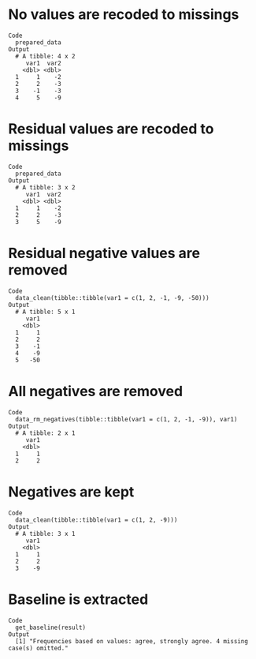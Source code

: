 # No values are recoded to missings

    Code
      prepared_data
    Output
      # A tibble: 4 x 2
         var1  var2
        <dbl> <dbl>
      1     1    -2
      2     2    -3
      3    -1    -3
      4     5    -9

# Residual values are recoded to missings

    Code
      prepared_data
    Output
      # A tibble: 3 x 2
         var1  var2
        <dbl> <dbl>
      1     1    -2
      2     2    -3
      3     5    -9

# Residual negative values are removed

    Code
      data_clean(tibble::tibble(var1 = c(1, 2, -1, -9, -50)))
    Output
      # A tibble: 5 x 1
         var1
        <dbl>
      1     1
      2     2
      3    -1
      4    -9
      5   -50

# All negatives are removed

    Code
      data_rm_negatives(tibble::tibble(var1 = c(1, 2, -1, -9)), var1)
    Output
      # A tibble: 2 x 1
         var1
        <dbl>
      1     1
      2     2

# Negatives are kept

    Code
      data_clean(tibble::tibble(var1 = c(1, 2, -9)))
    Output
      # A tibble: 3 x 1
         var1
        <dbl>
      1     1
      2     2
      3    -9

# Baseline is extracted

    Code
      get_baseline(result)
    Output
      [1] "Frequencies based on values: agree, strongly agree. 4 missing case(s) omitted."

